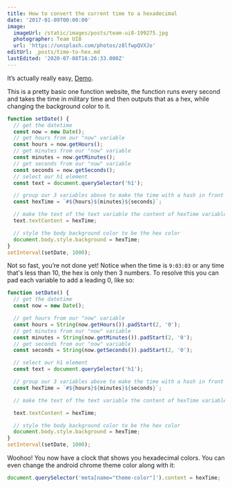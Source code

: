 ```yaml
---
title: How to convert the current time to a hexadecimal
date: '2017-01-09T00:00:00'
image:
  imageUrl: /static/images/posts/team-ui8-199275.jpg
  photographer: Team UI8
  url: 'https://unsplash.com/photos/z8lfwpQVXJo'
editUrl: _posts/time-to-hex.md
lastEdited: '2020-07-08T16:26:33.000Z'
---
```


It’s actually really easy, [Demo](https://whatcolorisit.loganmcansh.com/).

This is a pretty basic one function website, the function runs every second and
takes the time in military time and then outputs that as a hex, while changing
the background color to it.

```javascript
function setDate() {
  // get the datetime
  const now = new Date();
  // get hours from our "now" variable
  const hours = now.getHours();
  // get minutes from our "now" variable
  const minutes = now.getMinutes();
  // get seconds from our "now" variable
  const seconds = now.getSeconds();
  // select our h1 element
  const text = document.querySelector('h1');

  // group our 3 variables above to make the time with a hash in front
  const hexTime = `#${hours}${minutes}${seconds}`;

  // make the text of the text variable the content of hexTime variable above
  text.textContent = hexTime;

  // style the body background color to be the hex color
  document.body.style.background = hexTime;
}
setInterval(setDate, 1000);
```

Not so fast, you’re not done yet! Notice when the time is `9:03:03` or any time
that's less than 10, the hex is only then 3 numbers. To resolve this you can pad
each variable to add a leading 0, like so:

```javascript
function setDate() {
  // get the datetime
  const now = new Date();

  // get hours from our "now" variable
  const hours = String(now.getHours()).padStart(2, '0');
  // get minutes from our "now" variable
  const minutes = String(now.getMinutes()).padStart(2, '0');
  // get seconds from our "now" variable
  const seconds = String(now.getSeconds()).padStart(2, '0');

  // select our h1 element
  const text = document.querySelector('h1');

  // group our 3 variables above to make the time with a hash in front
  const hexTime = `#${hours}${minutes}${seconds}`;

  // make the text of the text variable the content of hexTime variable above

  text.textContent = hexTime;

  // style the body background color to be the hex color
  document.body.style.background = hexTime;
}
setInterval(setDate, 1000);
```

Woohoo! You now have a clock that shows you hexadecimal colors. You can even
change the android chrome theme color along with it:

```javascript
document.querySelector('meta[name="theme-color"]').content = hexTime;
```

